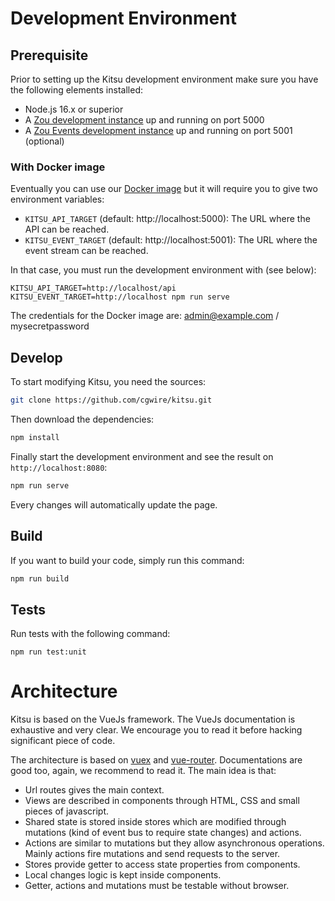 # Development Environment

## Prerequisite

Prior to setting up the Kitsu development environment make sure you have
the following elements installed:

* Node.js 16.x or superior
* A [Zou development instance](https://zou.cg-wire.com/development/) up and running on port 5000
* A [Zou Events development instance](https://zou.cg-wire.com/development/) up and running on port 5001 (optional)

### With Docker image

Eventually you can use our [Docker image](https://hub.docker.com/r/cgwire/cgwire) but it will require you to give two
environment variables: 

* `KITSU_API_TARGET` (default: http://localhost:5000): The URL where the API can be reached.
* `KITSU_EVENT_TARGET` (default: http://localhost:5001): The URL where the event stream can be reached.

In that case, you must run the development environment with (see below): 

```
KITSU_API_TARGET=http://localhost/api KITSU_EVENT_TARGET=http://localhost npm run serve
```

The credentials for the Docker image are: admin@example.com / mysecretpassword

## Develop

To start modifying Kitsu, you need the sources:

```bash
git clone https://github.com/cgwire/kitsu.git
```

Then download the dependencies:

```bash
npm install
```

Finally start the development environment and see the result on
`http://localhost:8080`:

```bash
npm run serve
```

Every changes will automatically update the page.

## Build

If you want to build your code, simply run this command:

```bash
npm run build
```

## Tests

Run tests with the following command:

```
npm run test:unit
```

# Architecture

Kitsu is based on the VueJs framework. The VueJs documentation is exhaustive
and very clear. We encourage you to read it before hacking significant piece of
code.

The architecture is based on [vuex](https://vuex.vuejs.org/) and
[vue-router](https://router.vuejs.org/). Documentations are good too, again, we
recommend to read it. The main idea is that:

* Url routes gives the main context.
* Views are described in components through HTML, CSS and small pieces of
  javascript.
* Shared state is stored inside stores which are modified through mutations
  (kind of event bus to require state changes) and actions.
* Actions are similar to mutations but they allow asynchronous operations.
  Mainly actions fire mutations and send requests to the server.
* Stores provide getter to access state properties from components.
* Local changes logic is kept inside components.
* Getter, actions and mutations must be testable without browser.
